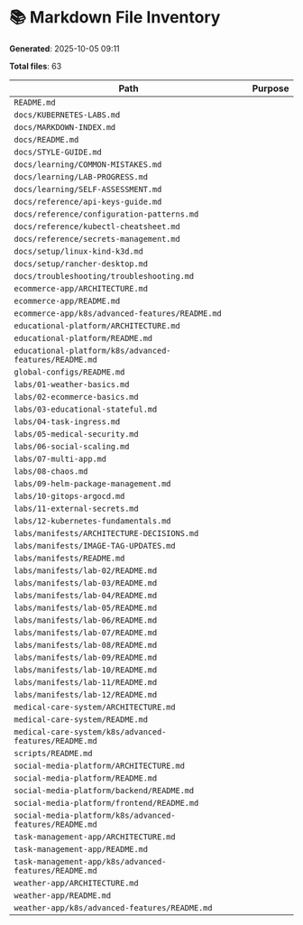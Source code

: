 # 📚 Markdown File Inventory

**Generated**: 2025-10-05 09:11

**Total files**: 63

| Path | Purpose |
|------|--------|
| `README.md` | |
| `docs/KUBERNETES-LABS.md` | |
| `docs/MARKDOWN-INDEX.md` | |
| `docs/README.md` | |
| `docs/STYLE-GUIDE.md` | |
| `docs/learning/COMMON-MISTAKES.md` | |
| `docs/learning/LAB-PROGRESS.md` | |
| `docs/learning/SELF-ASSESSMENT.md` | |
| `docs/reference/api-keys-guide.md` | |
| `docs/reference/configuration-patterns.md` | |
| `docs/reference/kubectl-cheatsheet.md` | |
| `docs/reference/secrets-management.md` | |
| `docs/setup/linux-kind-k3d.md` | |
| `docs/setup/rancher-desktop.md` | |
| `docs/troubleshooting/troubleshooting.md` | |
| `ecommerce-app/ARCHITECTURE.md` | |
| `ecommerce-app/README.md` | |
| `ecommerce-app/k8s/advanced-features/README.md` | |
| `educational-platform/ARCHITECTURE.md` | |
| `educational-platform/README.md` | |
| `educational-platform/k8s/advanced-features/README.md` | |
| `global-configs/README.md` | |
| `labs/01-weather-basics.md` | |
| `labs/02-ecommerce-basics.md` | |
| `labs/03-educational-stateful.md` | |
| `labs/04-task-ingress.md` | |
| `labs/05-medical-security.md` | |
| `labs/06-social-scaling.md` | |
| `labs/07-multi-app.md` | |
| `labs/08-chaos.md` | |
| `labs/09-helm-package-management.md` | |
| `labs/10-gitops-argocd.md` | |
| `labs/11-external-secrets.md` | |
| `labs/12-kubernetes-fundamentals.md` | |
| `labs/manifests/ARCHITECTURE-DECISIONS.md` | |
| `labs/manifests/IMAGE-TAG-UPDATES.md` | |
| `labs/manifests/README.md` | |
| `labs/manifests/lab-02/README.md` | |
| `labs/manifests/lab-03/README.md` | |
| `labs/manifests/lab-04/README.md` | |
| `labs/manifests/lab-05/README.md` | |
| `labs/manifests/lab-06/README.md` | |
| `labs/manifests/lab-07/README.md` | |
| `labs/manifests/lab-08/README.md` | |
| `labs/manifests/lab-09/README.md` | |
| `labs/manifests/lab-10/README.md` | |
| `labs/manifests/lab-11/README.md` | |
| `labs/manifests/lab-12/README.md` | |
| `medical-care-system/ARCHITECTURE.md` | |
| `medical-care-system/README.md` | |
| `medical-care-system/k8s/advanced-features/README.md` | |
| `scripts/README.md` | |
| `social-media-platform/ARCHITECTURE.md` | |
| `social-media-platform/README.md` | |
| `social-media-platform/backend/README.md` | |
| `social-media-platform/frontend/README.md` | |
| `social-media-platform/k8s/advanced-features/README.md` | |
| `task-management-app/ARCHITECTURE.md` | |
| `task-management-app/README.md` | |
| `task-management-app/k8s/advanced-features/README.md` | |
| `weather-app/ARCHITECTURE.md` | |
| `weather-app/README.md` | |
| `weather-app/k8s/advanced-features/README.md` | |
